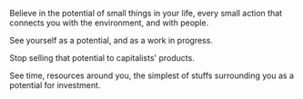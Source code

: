 Believe in the potential of small things in your life, every small action that connects you with the environment, and with people.

See yourself as a potential, and as a work in progress.

Stop selling that potential to capitalists' products.

See time, resources around you, the simplest of stuffs surrounding you as a potential for investment.